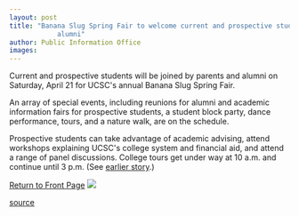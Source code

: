 ```yaml
---
layout: post
title: "Banana Slug Spring Fair to welcome current and prospective students, families,
			alumni"
author: Public Information Office
images:
---
```


Current and prospective students will be joined by parents and alumni on Saturday, April 21 for UCSC's annual Banana Slug Spring Fair.  
  
An array of special events, including reunions for alumni and academic information fairs for prospective students, a student block party, dance performance, tours, and a nature walk, are on the schedule.

Prospective students can take advantage of academic advising, attend workshops explaining UCSC's college system and financial aid, and attend a range of panel discussions. College tours get under way at 10 a.m. and continue until 3 p.m. (See [earlier story][1].)

  
[Return to Front Page][2] ![ ][3]

[1]: http://www.ucsc.edu/currents/00-01/03-12/fair.html
[2]: ../../index.html
[3]: ../../images/trans.gif

[source](http://www1.ucsc.edu/currents/00-01/04-16/spring_fair.html "Permalink to spring_fair")
